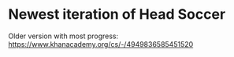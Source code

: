 # Newest iteration of Head Soccer
Older version with most progress: https://www.khanacademy.org/cs/-/4949836585451520
